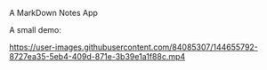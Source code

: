 A MarkDown Notes App

A small demo:

https://user-images.githubusercontent.com/84085307/144655792-8727ea35-5eb4-409d-871e-3b39e1a1f88c.mp4

